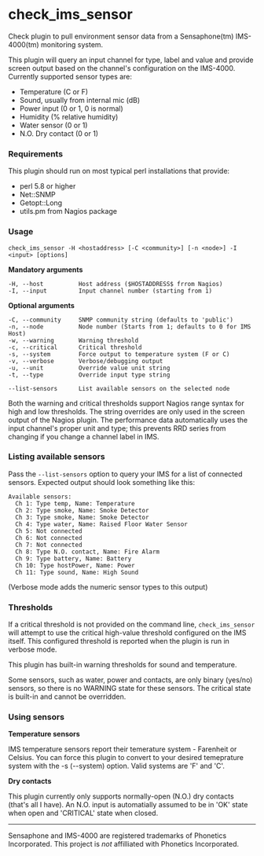 # check_ims_sensor

Check plugin to pull environment sensor data from a Sensaphone(tm) IMS-4000(tm) monitoring system.

This plugin will query an input channel for type, label and value and provide screen output based on the channel's configuration on the IMS-4000. Currently supported sensor types are:

* Temperature (C or F)
* Sound, usually from internal mic (dB)
* Power input (0 or 1, 0 is normal)
* Humidity (% relative humidity)
* Water sensor (0 or 1)
* N.O. Dry contact (0 or 1)

### Requirements

This plugin should run on most typical perl installations that provide:

* perl 5.8 or higher
* Net::SNMP
* Getopt::Long
* utils.pm from Nagios package

### Usage

    check_ims_sensor -H <hostaddress> [-C <community>] [-n <node>] -I <input> [options]

**Mandatory arguments**

    -H, --host          Host address ($HOSTADDRESS$ frrom Nagios)
    -I, --input         Input channel number (starting from 1)

**Optional arguments**

    -C, --community     SNMP community string (defaults to 'public')
    -n, --node          Node number (Starts from 1; defaults to 0 for IMS Host)
    -w, --warning       Warning threshold
    -c, --critical      Critical threshold
    -s, --system        Force output to temperature system (F or C)
    -v, --verbose       Verbose/debugging output
    -u, --unit          Override value unit string
    -t, --type          Override input type string

    --list-sensors      List available sensors on the selected node

Both the warning and critical thresholds support Nagios range syntax for high and low thresholds. The string overrides are only used in the screen output of the Nagios plugin. The performance data automatically uses the input channel's proper unit and type; this prevents RRD series from changing if you change a channel label in IMS.

### Listing available sensors

Pass the `--list-sensors` option to query your IMS for a list of connected sensors. Expected output should look something like this:

```
Available sensors:
  Ch 1: Type temp, Name: Temperature
  Ch 2: Type smoke, Name: Smoke Detector
  Ch 3: Type smoke, Name: Smoke Detector
  Ch 4: Type water, Name: Raised Floor Water Sensor
  Ch 5: Not connected
  Ch 6: Not connected
  Ch 7: Not connected
  Ch 8: Type N.O. contact, Name: Fire Alarm
  Ch 9: Type battery, Name: Battery
  Ch 10: Type hostPower, Name: Power
  Ch 11: Type sound, Name: High Sound

```

(Verbose mode adds the numeric sensor types to this output)

### Thresholds

If a critical threshold is not provided on the command line, `check_ims_sensor` will attempt to use the critical high-value threshold configured on the IMS itself. This configured threshold is reported when the plugin is run in verbose mode.

This plugin has built-in warning thresholds for sound and temperature.

Some sensors, such as water, power and contacts, are only binary (yes/no) sensors, so there is no WARNING state for these sensors. The critical state is built-in and cannot be overridden.

### Using sensors

**Temperature sensors**

IMS temperature sensors report their temerature system - Farenheit or Celsius. You can force this plugin to convert to your desired temeprature system with the -s (--system) option. Valid systems are 'F' and 'C'.

**Dry contacts**

This plugin currently only supports normally-open (N.O.) dry contacts (that's all I have). An N.O. input is automatially assumed to be in 'OK' state when open and 'CRITICAL' state when closed.

---
Sensaphone and IMS-4000 are registered trademarks of Phonetics Incorporated. This project is *not* affilliated with Phonetics Incorporated.
